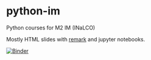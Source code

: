 # python-im
Python courses for M2 IM (INaLCO)

Mostly HTML slides with [remark](https://remarkjs.com/) and jupyter notebooks.

[![Binder](https://mybinder.org/badge.svg)](https://mybinder.org/v2/gh/clement-plancq/python-im/master)
